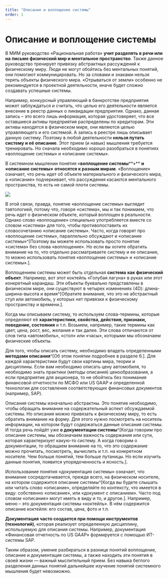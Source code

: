 ```yaml
---
title: "Описание и воплощение системы"
order: 1
---
```


# Описание и воплощение системы

В МИМ руководство «Рациональная работа» **учит разделять в речи или** **на** **письме физический мир и ментальное пространство**. Также данное руководство тренирует привязку абстрактных рассуждений к физическому миру. Люди не могут обойтись без ментальных понятий, они помогают коммуницировать. Но за словами и знаками нельзя терять объекты физического мира. «Отрываться от земли» особенно не рекомендуется в проектной деятельности, иначе будет сложно создавать успешные системы.

Например, конкурсный управляющий в банкротстве предприятия может заблуждаться и считать, что целью его деятельности является внесение в реестр данных о ликвидации предприятия. Однако, данная запись – это всего лишь информация, которая удостоверяет, что все оставшиеся активы предприятия распределены по кредиторам. Эти активы находятся в физическом мире, они являются целью управляющего и его системой. А запись в реестре лишь описывает данную систему. Поэтому в любой деятельности **нельзя путать систему и её описание**. Этот прием (и навык) мышления требуется тренировать. Но сначала необходимо хорошо разобраться в понятиях «воплощение системы» и «описание системы».

В системном мышлении понятия «**воплощение системы****»** **и** **«****описание системы****»** **относятся к разным мирам**. «Воплощение» означает, что речь идет об объекте материального и физического мира, а «описание» подчеркивает, что рассуждения касаются ментального пространства, то есть не самой плоти системы.

![](/ru/systems-thinking-introduction/Car_Embodiment_Description_Documentation.png)

В этой связи, правда, понятие «воплощение системы» выглядит тавтологией, потому что, говоря «система», мы и так понимаем, что речь идет о физическом объекте, который воплощен в реальности. Однако слово «воплощение» специально употребляется вместе со словом «система» для того, чтобы противопоставить их словосочетанию «описание системы». Часто, когда говорят про «воплощение системы», параллельно обсуждают и «описание системы»^[Поэтому вы можете использовать просто понятие «система» без слова «воплощение». Но если вы хотите обратить внимание на то, что отдельно рассматриваете систему и ее описание, то можно использовать понятия «воплощение системы» и «описание системы».].

Воплощением системы может быть отдельная **система** **как физический** **объект**. Например, вот этот коктейль «Голубая лагуна» в руках или этот конкретный карандаш. Эти объекты буквально представлены в физическом мире, они существуют в четырех изменениях (4D): длина-ширина-высота и время^[Обратите внимание, что это не абстрактный стул или автомобиль, у которых нет привязки к физическому пространству и времени.].

Когда мы описываем систему, то используем слова-термины, которые определяют её **характеристики, свойства, действия, признаки, поведение, состояния** и т.п. Возьмем, например, такие термины как цвет, цена, рост, вес, желания и так далее. Эти слова отличаются от слов типа «автомобиль», «стол» или «часы», которыми мы обозначаем физические объекты.

Для того, чтобы описать систему, необходимо владеть определенными **методами описания**^[Об этом понятии подробнее в разделе 6.]. Для каждой характеристики будут свои картины мира, теории и дисциплины. Если вам необходимо описать цену автомобиля, то необходимо знать практики (методы описания) ценообразования, а если предприятие для акционера, то не обойтись без понимания финансовой отчетности по МСФО или US GAAP и определенной технологии для составления соответствующих финансовых документов (например, SAP).

Описания системы изначально абстрактны. Это понятие необходимо, чтобы обращать внимание на содержательный аспект обсуждаемой системы. Но описания можно привязать к физическому миру, то есть обратить внимание на форму. Для этого нужно посмотреть на носитель информации, на котором будут содержаться данные описания системы. И тогда речь пойдёт уже **о документации системы**^[Когда говорим про описание системы, мы обозначаем важность содержания или сути, которая характеризует какую-то систему. А когда говорим о документации, то обращаем внимание на то, что это содержание можно прочитать, посмотреть, вычислить и т.п. на конкретном носителе. Чем больше понятий, тем больше путаницы. Но если изучить данные понятия, появится упорядоченность и ясность.].

Использование понятия «документация системы» означает, что внимание сосредотачивается, прежде всего, на физическом носителе, на котором содержится описание системы^[Когда вы будете слышать или читать слово «описание», определяйте по контексту, что имеется в виду: собственно «описание», или «документ с описанием». Часто под словом «описание» могут иметь в виду и то, и другое.]. Например, меню – это документация системы «коктейль». В нём содержится описание коктейля: его состав, цена, фото и т.п.

**Документация часто создается при помощи** **инструментов (технологий)**, которая реализует определенную дисциплину, используемую для описания системы. Например, документация «Финансовая отчетность по US GAAP» формируется с помощью ИТ-системы SAP.

Таким образом, умение разбираться в разнице понятий воплощение, описание и документация системы, а также находить эти понятия в своей жизни — важный мыслительный прием. Без навыка беглого разделения данных понятий дальнейшее изучение понятий системного мышления будет невозможно.